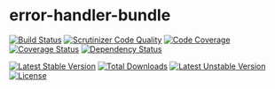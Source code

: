 error-handler-bundle
====================

[![Build Status](https://travis-ci.org/prgTW/error-handler-bundle.svg?branch=master)](https://travis-ci.org/prgTW/error-handler-bundle)
[![Scrutinizer Code Quality](https://scrutinizer-ci.com/g/prgTW/error-handler-bundle/badges/quality-score.png?b=master)](https://scrutinizer-ci.com/g/prgTW/error-handler-bundle/?branch=master)
[![Code Coverage](https://scrutinizer-ci.com/g/prgTW/error-handler-bundle/badges/coverage.png?b=master)](https://scrutinizer-ci.com/g/prgTW/error-handler-bundle/?branch=master)
[![Coverage Status](https://coveralls.io/repos/prgTW/error-handler-bundle/badge.png)](https://coveralls.io/r/prgTW/error-handler-bundle)
[![Dependency Status](https://www.versioneye.com/user/projects/537b5a5814c15847550000b8/badge.svg)](https://www.versioneye.com/user/projects/537b5a5814c15847550000b8)

[![Latest Stable Version](https://poser.pugx.org/prgtw/error-handler-bundle/v/stable.png)](https://packagist.org/packages/prgtw/error-handler-bundle)
[![Total Downloads](https://poser.pugx.org/prgtw/error-handler-bundle/downloads.png)](https://packagist.org/packages/prgtw/error-handler-bundle)
[![Latest Unstable Version](https://poser.pugx.org/prgtw/error-handler-bundle/v/unstable.png)](https://packagist.org/packages/prgtw/error-handler-bundle)
[![License](https://poser.pugx.org/prgtw/error-handler-bundle/license.png)](https://packagist.org/packages/prgtw/error-handler-bundle)
